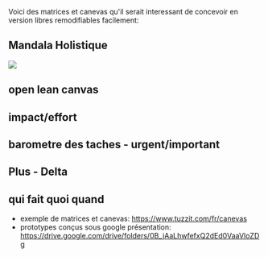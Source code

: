 Voici des matrices et canevas qu'il serait interessant de concevoir en version libres remodifiables facilement:

## Mandala Holistique

<img src="https://permaculturelle.files.wordpress.com/2011/09/dscf45801.jpg">

## open lean canvas
## impact/effort
## barometre des taches - urgent/important
## Plus - Delta
## qui fait quoi quand


- exemple de matrices et canevas: https://www.tuzzit.com/fr/canevas
- prototypes conçus sous google présentation: https://drive.google.com/drive/folders/0B_jAaLhwfefxQ2dEd0VaaVloZDg
